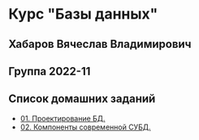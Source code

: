 # Курс "Базы данных"

## Хабаров Вячеслав Владимирович

## Группа 2022-11

## Список домашних заданий

- [01. Проектирование БД.](https://github.com/ghost-83/RDBMS/tree/main/homework-1)
- [02. Компоненты современной СУБД.](https://github.com/ghost-83/RDBMS/tree/main/homework-2)